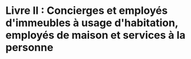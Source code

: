 # Livre II : Concierges et employés d'immeubles à usage d'habitation, employés de maison et services à la personne 

